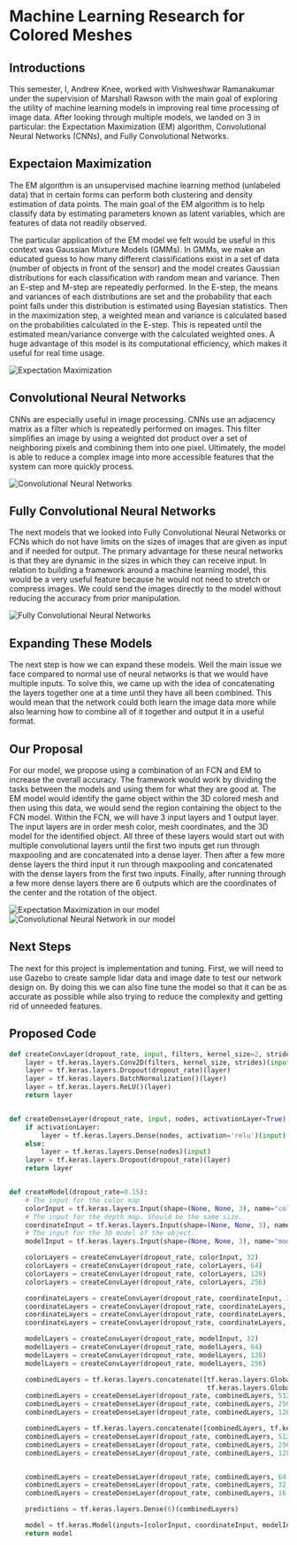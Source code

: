 Machine Learning Research for Colored Meshes
============================================

Introductions
-------------
This semester, I, Andrew Knee, worked with Vishweshwar Ramanakumar under the supervision of Marshall Rawson with the main goal of exploring the utility of machine learning models in improving real time processing of image data. 
After looking through multiple models, we landed on 3 in particular: the Expectation Maximization (EM) algorithm, Convolutional Neural Networks (CNNs), and Fully Convolutional Networks.

Expectaion Maximization
-----------------------
The EM algorithm is an unsupervised machine learning method (unlabeled data) that in certain forms can perform both clustering and density estimation of data points. The main goal of the EM algorithm is to help classify data by estimating parameters known as latent variables, which are features of data not readily observed. 

The particular application of the EM model we felt would be useful in this context was Gaussian Mixture Models (GMMs). In GMMs, we make an educated guess to how many different classifications exist in a set of data (number of objects in front of the sensor) and the model creates Gaussian distributions for each classification with random mean and variance. Then an E-step and M-step are repeatedly performed. In the E-step, the means and variances of each distributions are set and the probability that each point falls under this distribution is estimated using Bayesian statistics. Then in the maximization step, a weighted mean and variance is calculated based on the probabilities calculated in the E-step. This is repeated until the estimated mean/variance converge with the calculated weighted ones. A huge advantage of this model is its computational efficiency, which makes it useful for real time usage.

![Expectation Maximization](ExpectationMaximization.png)

Convolutional Neural Networks
-----------------------------
CNNs are especially useful in image processing. CNNs use an adjacency matrix as a filter which is repeatedly performed on images. This filter simplifies an image by using a weighted dot product over a set of neighboring pixels and combining them into one pixel. Ultimately, the model is able to reduce a complex image into more accessible features that the system can more quickly process.

![Convolutional Neural Networks](Convolutional-Neural-Network.jpeg)

Fully Convolutional Neural Networks
-----------------------------------
The next models that we looked into Fully Convolutional Neural Networks or FCNs which do not have limits on the sizes of images that are given as input and if needed for output. The primary advantage for these neural networks is that they are dynamic in the sizes in which they can receive input. In relation to building a framework around a machine learning model, this would be a very useful feature because he would not need to stretch or compress images. We could send the images directly to the model without reducing the accuracy from prior manipulation.

![Fully Convolutional Neural Networks](FullyConvolutional.png)

Expanding These Models
----------------------
The next step is how we can expand these models. Well the main issue we face compared to normal use of neural networks is that we would have multiple inputs. To solve this, we came up with the idea of concatenating the layers together one at a time until they have all been combined. This would mean that the network could both learn the image data more while also learning how to combine all of it together and output it in a useful format.

Our Proposal
------------
For our model, we propose using a combination of an FCN and EM to increase the overall accuracy. The framework would work by dividing the tasks between the models and using them for what they are good at. The EM model would identify the game object within the 3D colored mesh and then using this data, we would send the region containing the object to the FCN model. Within the FCN, we will have 3 input layers and 1 output layer. The input layers are in order mesh color, mesh coordinates, and the 3D model for the identified object. All three of these layers would start out with multiple convolutional layers until the first two inputs get run through maxpooling and are concatenated into a dense layer. Then after a few more dense layers the third input it run through maxpooling and concatenated with the dense layers from the first two inputs. Finally, after running through a few more dense layers there are 6 outputs which are the coordinates of the center and the rotation of the object.

![Expectation Maximization in our model](EMOurModel.png)
![Convolutional Neural Network in our model](CNNOurModel.png)

Next Steps
----------
The next for this project is implementation and tuning. First, we will need to use Gazebo to create sample lidar data and image date to test our network design on. By doing this we can also fine tune the model so that it can be as accurate as possible while also trying to reduce the complexity and getting rid of unneeded features.

Proposed Code
-------------
```python
def createConvLayer(dropout_rate, input, filters, kernel_size=2, strides=2):
    layer = tf.keras.layers.Conv2D(filters, kernel_size, strides)(input)
    layer = tf.keras.layers.Dropout(dropout_rate)(layer)
    layer = tf.keras.layers.BatchNormalization()(layer)
    layer = tf.keras.layers.ReLU()(layer)
    return layer


def createDenseLayer(dropout_rate, input, nodes, activationLayer=True):
    if activationLayer:
        layer = tf.keras.layers.Dense(nodes, activation='relu')(input)
    else:
        layer = tf.keras.layers.Dense(nodes)(input)
    layer = tf.keras.layers.Dropout(dropout_rate)(layer)
    return layer


def createModel(dropout_rate=0.15):
    # The input for the color map
    colorInput = tf.keras.layers.Input(shape=(None, None, 3), name="colorInput")
    # The input for the depth map. Should be the same size.
    coordinateInput = tf.keras.layers.Input(shape=(None, None, 3), name="coordinateInput")
    # The input for the 3D model of the object.
    modelInput = tf.keras.layers.Input(shape=(None, None, 3), name="modelInput")

    colorLayers = createConvLayer(dropout_rate, colorInput, 32)
    colorLayers = createConvLayer(dropout_rate, colorLayers, 64)
    colorLayers = createConvLayer(dropout_rate, colorLayers, 128)
    colorLayers = createConvLayer(dropout_rate, colorLayers, 256)

    coordinateLayers = createConvLayer(dropout_rate, coordinateInput, 32)
    coordinateLayers = createConvLayer(dropout_rate, coordinateLayers, 64)
    coordinateLayers = createConvLayer(dropout_rate, coordinateLayers, 128)
    coordinateLayers = createConvLayer(dropout_rate, coordinateLayers, 256)

    modelLayers = createConvLayer(dropout_rate, modelInput, 32)
    modelLayers = createConvLayer(dropout_rate, modelLayers, 64)
    modelLayers = createConvLayer(dropout_rate, modelLayers, 128)
    modelLayers = createConvLayer(dropout_rate, modelLayers, 256)

    combinedLayers = tf.keras.layers.concatenate([tf.keras.layers.GlobalMaxPooling2D()(colorLayers),
                                                  tf.keras.layers.GlobalMaxPooling2D()(coordinateLayers)])
    combinedLayers = createDenseLayer(dropout_rate, combinedLayers, 512)
    combinedLayers = createDenseLayer(dropout_rate, combinedLayers, 256)
    combinedLayers = createDenseLayer(dropout_rate, combinedLayers, 128)

    combinedLayers = tf.keras.layers.concatenate([combinedLayers, tf.keras.layers.GlobalMaxPooling2D()(modelLayers)])
    combinedLayers = createDenseLayer(dropout_rate, combinedLayers, 512)
    combinedLayers = createDenseLayer(dropout_rate, combinedLayers, 256)
    combinedLayers = createDenseLayer(dropout_rate, combinedLayers, 128)


    combinedLayers = createDenseLayer(dropout_rate, combinedLayers, 64, False)
    combinedLayers = createDenseLayer(dropout_rate, combinedLayers, 32, False)
    combinedLayers = createDenseLayer(dropout_rate, combinedLayers, 16, False)

    predictions = tf.keras.layers.Dense(6)(combinedLayers)

    model = tf.keras.Model(inputs=[colorInput, coordinateInput, modelInput], outputs=predictions)
    return model
```
